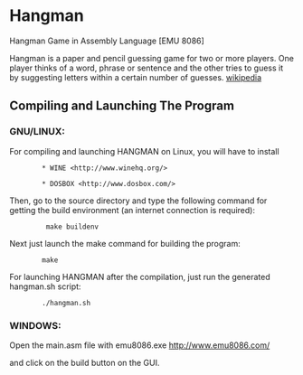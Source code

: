 # Hangman 

Hangman Game in Assembly Language [EMU 8086]

Hangman is a paper and pencil guessing game for two or more players. 
One player thinks of a word, 
phrase or sentence and the other tries to guess it by suggesting letters within a certain number of guesses. 
<a href="https://en.m.wikipedia.org/wiki/Hangman_(game)" target="_blank">wikipedia </a>

  
## Compiling and Launching The Program

### GNU/LINUX:

For compiling and launching HANGMAN on Linux, 
you will have to install

            * WINE <http://www.winehq.org/>
            
            * DOSBOX <http://www.dosbox.com/>

Then, go to the source directory and type the following command for
getting the build environment (an internet connection is required):

             make buildenv

Next just launch the make command for building the program:

            make

For launching HANGMAN after the compilation, just run the generated
        hangman.sh script:

            ./hangman.sh


### WINDOWS:

Open the main.asm file with emu8086.exe <http://www.emu8086.com/>

 and click on the build button on the GUI.



